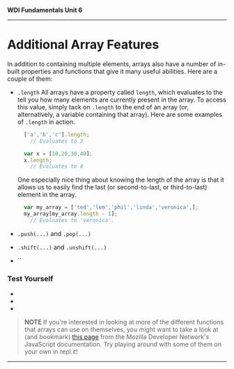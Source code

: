 **WDI Fundamentals Unit 6**

---

# Additional Array Features

In addition to containing multiple elements, arrays also have a number of in-built properties and functions that give it many useful abilities. Here are a couple of them:

  * `.length`
    All arrays have a property called `length`, which evaluates to the tell you how many elements are currently present in the array. To access this value, simply tack on `.length` to the end of an array (or, alternatively, a variable containing that array). Here are some examples of `.length` in action.
    ```javascript
      ['a','b','c'].length;
        // Evaluates to 3

      var x = [10,20,30,40];
      x.length;
        // Evaluates to 4
    ```

    One especially nice thing about knowing the length of the array is that it allows us to easily find the last (or second-to-last, or third-to-last) element in the array.
    ```javascript
      var my_array = ['ted','lem','phil','linda','veronica',];
      my_array[my_array.length - 1];
        // Evaluates to 'veronica'.
    ```

  * `.push(...)` and `.pop(...)`

  * `.shift(...)` and `.unshift(...)`

  * ``

### Test Yourself
*
*
*

> **NOTE** If you're interested in looking at more of the different functions that arrays can use on themselves, you might want to take a look at (and bookmark) [this page](https://developer.mozilla.org/en-US/docs/Web/JavaScript/Reference/Global_Objects/Array) from the Mozilla Developer Network's JavaScript documentation. Try playing around with some of them on your own in repl.it!

---
[]()
